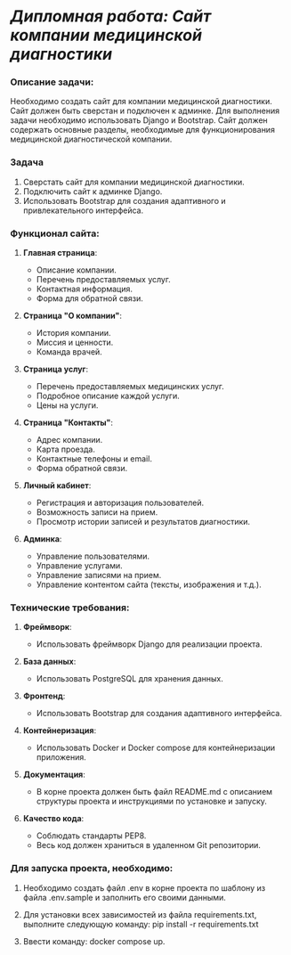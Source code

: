 # ___Дипломная работа: Сайт компании медицинской диагностики___

### Описание задачи:

Необходимо создать сайт для компании медицинской диагностики. Сайт должен быть сверстан и подключен к админке. Для выполнения задачи необходимо использовать Django и Bootstrap. Сайт должен содержать основные разделы, необходимые для функционирования медицинской диагностической компании.

### Задача

1. Сверстать сайт для компании медицинской диагностики.
2. Подключить сайт к админке Django.
3. Использовать Bootstrap для создания адаптивного и привлекательного интерфейса.

### Функционал сайта:

1. **Главная страница**:
    - Описание компании.
    - Перечень предоставляемых услуг.
    - Контактная информация.
    - Форма для обратной связи.


2. **Страница "О компании"**:
    - История компании.
    - Миссия и ценности.
    - Команда врачей.


3. **Страница услуг**:
    - Перечень предоставляемых медицинских услуг.
    - Подробное описание каждой услуги.
    - Цены на услуги.


4. **Страница "Контакты"**:
    - Адрес компании.
    - Карта проезда.
    - Контактные телефоны и email.
    - Форма обратной связи.


5. **Личный кабинет**:
    - Регистрация и авторизация пользователей.
    - Возможность записи на прием.
    - Просмотр истории записей и результатов диагностики.


6. **Админка**:
    - Управление пользователями.
    - Управление услугами.
    - Управление записями на прием.
    - Управление контентом сайта (тексты, изображения и т.д.).

### Технические требования:

1. **Фреймворк**:
    - Использовать фреймворк Django для реализации проекта.
   

2. **База данных**:
    - Использовать PostgreSQL для хранения данных.


3. **Фронтенд**:
    - Использовать Bootstrap для создания адаптивного интерфейса.
   
    
4. **Контейнеризация**:
    - Использовать Docker и Docker compose для контейнеризации приложения.


5. **Документация**:
    - В корне проекта должен быть файл README.md с описанием структуры проекта и инструкциями по установке и запуску.


6. **Качество кода**:
    - Соблюдать стандарты PEP8.
    - Весь код должен храниться в удаленном Git репозитории.


### Для запуска проекта, необходимо:

1. Необходимо создать файл .env в корне проекта по шаблону из файла .env.sample и заполнить его своими данными.


2. Для установки всех зависимостей из файла requirements.txt, выполните следующую команду: pip install -r requirements.txt


3. Ввести команду: docker compose up.
